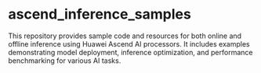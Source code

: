 # ascend_inference_samples
This repository provides sample code and resources for both online and offline inference using Huawei Ascend AI processors. It includes examples demonstrating model deployment, inference optimization, and performance benchmarking for various AI tasks.
